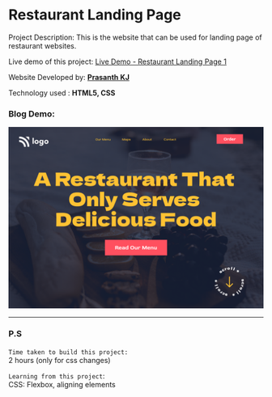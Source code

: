 # Restaurant Landing Page

Project Description: This is the website that can be used for landing page of restaurant websites.

Live demo of this project: [Live Demo - Restaurant Landing Page 1](https://restaurant-landing-page-1-prasanthkj.vercel.app/)

Website Developed by: **[Prasanth KJ](https://www.prasanthkj.com)**

Technology used     : **HTML5, CSS**

### Blog Demo:

![Restaurant Landing Page](https://github.com/PrasanthKJ/Restaurant-Landing-Page-1/blob/main/2.png)

---
### P.S

`Time taken to build this project:` <br>
2 hours (only for css changes)

`Learning from this project`:<br>
CSS: Flexbox, aligning elements
